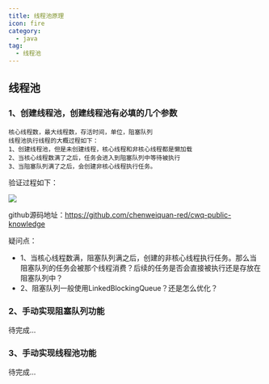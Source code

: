 ```yaml
---
title: 线程池原理
icon: fire
category:
  - java
tag:
  - 线程池
---
```

##  线程池

### 1、创建线程池，创建线程池有必填的几个参数

    核心线程数，最大线程数，存活时间，单位，阻塞队列
    线程池执行线程的大概过程如下：
    1、创建线程池，但是未创建线程，核心线程和非核心线程都是懒加载
    2、当核心线程数满了之后，任务会进入到阻塞队列中等待被执行
    3、当阻塞队列满了之后，会创建非核心线程执行任务。

验证过程如下：

![](https://wqknowledge.oss-cn-shenzhen.aliyuncs.com/java/threadPoolCreateDemo.png)

github源码地址：https://github.com/chenweiquan-red/cwq-public-knowledge

疑问点：
- 1、当核心线程数满，阻塞队列满之后，创建的非核心线程执行任务。那么当阻塞队列的任务会被那个线程消费？后续的任务是否会直接被执行还是存放在阻塞队列中？
- 2、阻塞队列一般使用LinkedBlockingQueue？还是怎么优化？

### 2、手动实现阻塞队列功能

待完成...



### 3、手动实现线程池功能
待完成...



